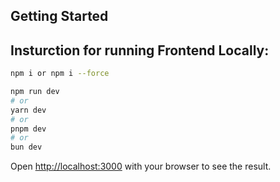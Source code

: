 ## Getting Started


##  Insturction for running Frontend Locally:
```bash
npm i or npm i --force

npm run dev
# or
yarn dev
# or
pnpm dev
# or
bun dev
```

Open [http://localhost:3000](http://localhost:3000) with your browser to see the result.


